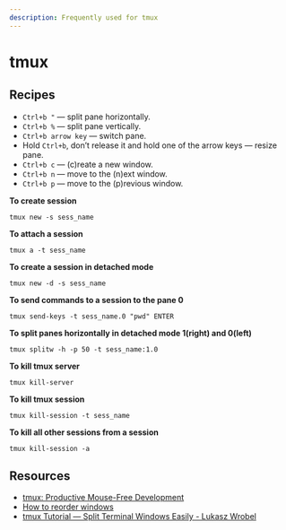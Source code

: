 ```yaml
---
description: Frequently used for tmux
---
```


# tmux



## Recipes

- `Ctrl+b "` — split pane horizontally.
- `Ctrl+b %` — split pane vertically.
- `Ctrl+b arrow key` — switch pane.
- Hold `Ctrl+b`, don’t release it and hold one of the arrow keys — resize pane.
- `Ctrl+b c` — (c)reate a new window.
- `Ctrl+b n` — move to the (n)ext window.
- `Ctrl+b p` — move to the (p)revious window.

**To create session**

`tmux new -s sess_name`

**To attach a session**

`tmux a -t sess_name`

**To create a session in detached mode**

`tmux new -d -s sess_name`

**To  send commands to a session to the pane 0**

`tmux send-keys -t sess_name.0 "pwd" ENTER`

**To split panes horizontally in detached mode 1(right) and 0(left)**

`tmux splitw -h -p 50 -t sess_name:1.0`

**To kill tmux server**

`tmux kill-server`

**To kill tmux session**

`tmux kill-session -t sess_name`

**To kill all other sessions from a session**

`tmux kill-session -a`

## Resources

- [tmux: Productive Mouse-Free Development](http://pragprog.com/book/bhtmux/tmux)
- [How to reorder windows](http://superuser.com/questions/343572/tmux-how-do-i-reorder-my-windows)
- [tmux Tutorial — Split Terminal Windows Easily - Lukasz Wrobel](https://lukaszwrobel.pl/blog/tmux-tutorial-split-terminal-windows-easily/) 
